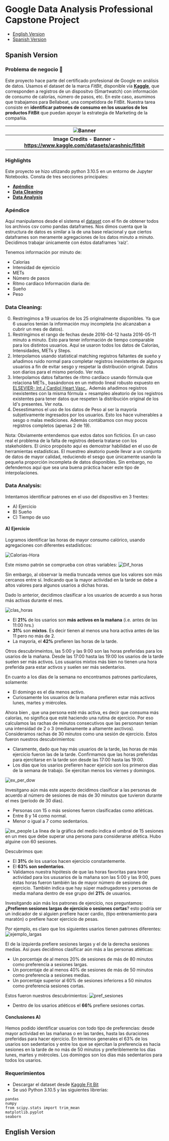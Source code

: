 # Google Data Analysis Professional Capstone Project
- [English Version](#English-Version) 
- [Spanish Version](#Spanish-Version)

## Spanish Version

### **Problema de negocio** 📝
Este proyecto hace parte del certificado profesional de Google en análisis de datos.
Usamos el dataset de la marca _FitBit_, disponible vía [**Kaggle**](https://www.kaggle.com/datasets/arashnic/fitbit), que corresponden a registros de un dispositvo (Smartwatch) con información de consumo de calorías, número de pasos, etc.
En este caso, asumimos que trabajamos para Bellabeat, una competidora de FitBit. Nuestra tarea consiste en **identificar patrones de consumo en los usuarios de los productos FitBit** que puedan apoyar la estrategia de Marketing de la compañía.

| ![Banner](FitBit_Banner.png) |
|:--:|
| <b>Image Credits - Banner - https://www.kaggle.com/datasets/arashnic/fitbit  </b>|


### **Highlights** 
Este proyecto se hizo utlizando python 3.10.5 en un entorno de Jupyter Notebooks. Consta de tres secciones principales:
- [**Apéndice**](#Apéndice)
- [**Data Cleaning**](#Data-Cleaning)
- [**Data Analysis**](#Data-Analysis)
### Apéndice
Aquí manipulamos desde el sistema el [dataset](https://www.kaggle.com/datasets/arashnic/fitbit) con el fin de obtener todos los archivos csv como pandas dataframes. Nos dimos cuenta que la estructura de datos es similar a la de una base relacional y que ciertos dataframes son meramente agregaciones de los datos minuto a minuto. Decidimos trabajar únicamente con éstos dataframes 'raíz'. 

Tenemos información por minuto de:
* Calorías
* Intensidad de ejercicio
* METs
* Número de pasos
* Ritmo cardíaco
Información diaria de:
* Sueño
* Peso

### Data Cleaning:

0. Restringimos a 19 usuarios de los 25 originalmente disponibles. Ya que 6 usuarios tenían la información muy incompleta (no alcanzaban a cubrir un mes de datos).
1. Restringimos el rango de fechas desde 2016-04-12 hasta 2016-05-11 minuto a minuto. Esto para tener información de tiempo comparable para los distintos usuarios. Aquí se usaron todos los datos de Calorías, Intensidades, METs y Steps.
2. Interpolamos usando statistical matching registros faltantes de sueño y añadimos ruido normal para completar registros inexistentes de algunos usuarios a fin de evitar sesgo y respetar la distribución original. Datos son diarios para el mismo período. Ver nota.
3. Interpolamos datos faltantes de ritmo cardíaco usando fórmula que relaciona METs., basándonos en un método lineal robusto expuesto en [ELSEVIER- Int J Cardiol Heart Vasc.](https://www.ncbi.nlm.nih.gov/pmc/articles/PMC6003065/). Además añadimos registros inexistentes con la misma fórmula + resampleo aleatorio de los registros existentes para tener datos que respeten la distribución original de los Id's presentes. Ver nota.
4. Desestimamos el uso de los datos de Peso al ser la mayoría subjetivamente ingresados por los usuarios. Esto los hace vulnerables a sesgo o malas mediciones. Además contábamos con muy pocos registros completos (apenas 2 de 19).

Nota: Obviamente entendemos que estos datos son ficticios. En un caso real el problema de la falta de registros debería tratarse con los stakeholders. El único propósito aquí es demostrar habilidad en el uso de herramientas estadísticas. El muestreo aleatorio puede llevar a un conjunto de datos de mayor calidad, reduciendo el sesgo que únicamente usando la pequeña proporción incompleta de datos disponibles. Sin embargo, no defendemos aquí que sea una buena práctica hacer este tipo de interpolaciones.

### Data Analysis: 
Intentamos identificar patrones en el uso del dispositivo en 3 frentes:
* A) Ejercicio
* B) Sueño
* C) Tiempo de uso

#### A) Ejercicio
Logramos identificar las horas de mayor consumo calórico, usando agregaciones con diferentes estadísticos:

![Calorias-Hora](Calories_hour.png)

Este mismo patrón se comprueba con otras variables:
![Dif_horas](Different_hour.png)

Sin embargo, al observar la media truncada vemos que los valores son más cercanos entre sí. Indicando que la mayor actividad en la tarde se debe a altos valores para algunos usarios a dichas horas.

Dado lo anterior, decidimos clasificar a los usuarios de acuerdo a sus horas más activas durante el mes.

![clas_horas](Clas_horas.png)

- El **21%** de los usarios son **más activos en la mañana** (i.e. antes de las 11:00 hrs.)
- **31%** son **mixtos**. Es decir tienen al menos una hora activa antes de las 11 pero no más de 2.
- La mayoría, el **42%** prefieren las horas de la tarde.

Otros descubrimeintos, las 5:00 y las 9:00 son las horas preferidas para los usarios de la mañana. Desde las 17:00 hasta las 19:00 los usarios de la tarde suelen ser más activos. Los usuarios mixtos más bien no tienen una hora preferida para estar activos y suelen ser más sedentarios.

En cuanto a los días de la semana no encontramos patrones particulares, solamente:
* El domingo es el día menos activo. 
* Curiosamente los usuarios de la mañana prefieren estar más activos lunes, martes y miércoles.

Ahora bien , que una persona esté más activa, es decir que consuma más calorías, no significa que esté haciendo una rutina de ejercicio.
Por eso calculamos las rachas de minutos consecutivos que las personasn tenían una intensidad de 2 o 3 (medianamente a altamente axctivos). Consideramos rachas de 30 minutos como una sesión de ejercicio. Estos fueron nuestros descubrimientos:

* Claramente, dado que hay más usuarios de la tarde, las horas de más ejercicio fueron las de la tarde. Confirmamos que las horas preferidas para ejercitarse en la tarde son desde las 17:00 hasta las 19:00.
* Los días que los usarios prefieren hacer ejericio son los primeros días de la semana de trabajo. Se ejercitan menos los viernes y domingos.

![ex_per_dow](ex_per_dow.png)

Invesitgano aún más este aspecto decidimos clasificar a las personas de acuerdo al número de sesiones de más de 30 minutos que tuvieron durante el mes (período de 30 días). 
* Personas con 15 o más sesiones fueron clasificadas como atléticas.
* Entre 8 y 14 como normal.
* Menor o igual a 7 como sedentarios.

![ex_people](ex_people.png)
La línea de la gráfica del medio indica el umbral de 15 sesiones en un mes que debe superar una persona para considerarse atlética. Hubo alguine con 60 sesiones.

Descubrimos que:
* El **31%** de los usarios hacen ejercicio constantemente.
* El **63% son sedentarios**.
* Validamos nuestra hipótesis de que las horas favoritas para tener actividad para los ususarios de la mañana son las 5:00 y las 9:00, pues éstas horas fueron también las de mayor número de sesiones de ejercicio. También indica que hay súper madrugadores y personas de media mañana dentro de ese grupo del **21%** de usuarios.

Invesitgando aún más los patrones de ejercicio, nos preguntamos: **¿Prefieren sesiones largas de ejercicio o sesiones cortas**? esto podría ser un indicador de si alguien prefiere hacer cardio, (tipo entrenamiento para maratón) o prefiere hacer ejercicio de pesas.

Por ejemplo, es claro que los siguientes usarios tienen patrones diferentes:
![ejemplo_largas](ejemplo_largas.png)

El de la izquierda prefiere sesiones largas y el de la derecha sesiones medias. Así pues decidimos clasificar aún más a las personas atléticas:

* Un porcentaje de al menos 20% de sesiones de más de 80 minutos como preferencia a sesiones largas.
* Un porcentaje de al menos 40% de sesiones de más de 50 minutos como preferencia a sesiones medias.
* Un porcentaje superior al 60% de sesiones inferiores a 50 minutos como preferencia sesiones cortas.

Estos fueron nuestros descubrimientos:
![pref_sesiones](pref_sesiones.png)

* Dentro de los usarios atléticos el **66%** prefiere sesiones cortas.

#### Conclusiones A)

Hemos podido identificar usuarios con todo tipo de preferencias: desde mayor actividad en las mañanas o en las tardes, hasta las duraciones preferidas para hacer ejercicio. En términos generales el 63% de los usarios son sedentarios y entre los que se ejercitan la preferencia es hacia sesiones en la tarde de no más de 50 minutos y preferiblemente los días lunes, martes y miércoles. Los domingos son los días más sedentarios para todos los usarios.


### Requerimientos
 * Descargar el dataset desde [Kaggle Fit Bit](https://www.kaggle.com/datasets/arashnic/fitbit)
 * Se usó Python 3.10.5 y las siguientes librerías:
 ```
pandas
numpy 
from scipy.stats import trim_mean
matplotlib.pyplot
seaborn
 ````

## English Version